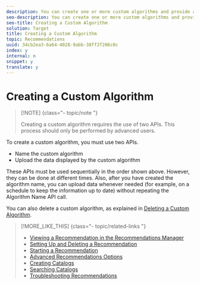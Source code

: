 ```yaml
---
description: You can create one or more custom algorithms and provide a list of the recommended items to show for a specific key.
seo-description: You can create one or more custom algorithms and provide a list of the recommended items to show for a specific key.
seo-title: Creating a Custom Algorithm
solution: Target
title: Creating a Custom Algorithm
topic: Recommendations
uuid: 34cb2ea3-6a64-4028-9abb-38ff2f206c0c
index: y
internal: n
snippet: y
translate: y
---
```


# Creating a Custom Algorithm


>[!NOTE] {class="- topic/note "}
>
>Creating a custom algorithm requires the use of two APIs. This process should only be performed by advanced users.



To create a custom algorithm, you must use two APIs. 


* Name the custom algorithm
* Upload the data displayed by the custom algorithm


These APIs must be used sequentially in the order shown above. However, they can be done at different times. Also, after you have created the algorithm name, you can upload data whenever needed (for example, on a schedule to keep the information up to date) without repeating the Algorithm Name API call. 

You can also delete a custom algorithm, as explained in [ Deleting a Custom Algorithm](../../c_rec_mng_recs/c_Creating_a_Custom_Algorithm/r_Deleting_a_Custom_Algorithm.md#reference_B54C085BEAFB47B383DF127C06777D1F). 
>[!MORE_LIKE_THIS] {class="- topic/related-links "}
>
>* [ Viewing a Recommendation in the Recommendations Manager ](c_Viewing_a_Recommendation_in_the_Recommendations_Manager.md#concept_20461D0A428B42F99270AF30293038AE)
>* [ Setting Up and Deleting a Recommendation ](c_Setting_Up_and_Deleting_a_Recommendation.md#concept_46FC867861EC477ABF287D49B84F0961)
>* [ Starting a Recommendation ](c_Starting_a_Recommendation.md#concept_FD5D757B0C174CE2B0D8C132303EE674)
>* [ Advanced Recommendations Options ](r_Recommendation_Parameters.md#reference_93CA52A6B7D64CDFABAE37E27D1F0A9F)
>* [ Creating Catalogs ](t_Creating_Catalogs.md#task_CF595BC2426140E08F7948E43E3C8F81)
>* [ Searching Catalogs ](t_Searching_Catalogs.md#task_B5E7B5638BF0406E93AE18B2C6893AE2)
>* [ Troubleshooting Recommendations ](r_Troubleshooting_Recommendations.md#reference_14CE05395C164BE1AC5E5FA2F7E940E2)
